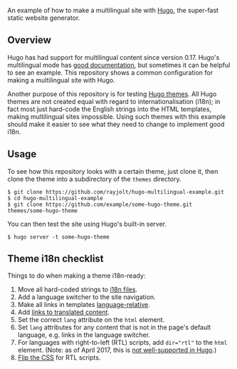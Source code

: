 An example of how to make a multilingual site with [Hugo](https://gohugo.io/), the super-fast static website generator.

## Overview

Hugo has had support for multilingual content since version 0.17. Hugo's multilingual mode has [good documentation](https://gohugo.io/content/multilingual/), but sometimes it can be helpful to see an example. This repository shows a common configuration for making a multilingual site with Hugo.

Another purpose of this repository is for testing [Hugo themes](http://themes.gohugo.io/). All Hugo themes are not created equal with regard to internationalisation (i18n); in fact most just hard-code the English strings into the HTML templates, making multilingual sites impossible. Using such themes with this example should make it easier to see what they need to change to implement good i18n.

## Usage

To see how this repository looks with a certain theme, just clone it, then clone the theme into a subdirectory of the `themes` directory.

``` console
$ git clone https://github.com/rayjolt/hugo-multilingual-example.git
$ cd hugo-multilingual-example
$ git clone https://github.com/example/some-hugo-theme.git themes/some-hugo-theme
```

You can then test the site using Hugo's built-in server.

``` console
$ hugo server -t some-hugo-theme
```

## Theme i18n checklist

Things to do when making a theme i18n-ready:
1. Move all hard-coded strings to [i18n files](https://gohugo.io/content/multilingual/#translation-of-strings).
2. Add a language switcher to the site navigation.
3. Make all links in templates [language-relative](https://gohugo.io/content/multilingual/#multilingual-themes-support).
4. Add [links to translated content](https://gohugo.io/content/multilingual/#link-to-translated-content).
5. Set the correct `lang` attribute on the `html` element.
6. Set `lang` attributes for any content that is not in the page's default language, e.g. links in the language switcher.
7. For languages with right-to-left (RTL) scripts, add `dir="rtl"` to the `html` element. (Note: as of April 2017, this is [not well-supported in Hugo](https://github.com/spf13/hugo/issues/3255).)
8. [Flip the CSS](https://hacks.mozilla.org/2015/09/building-rtl-aware-web-apps-and-websites-part-1/) for RTL scripts.
